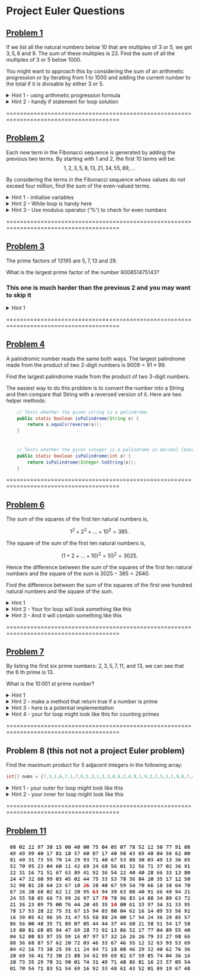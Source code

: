 # Project Euler Questions 

## [Problem 1](https://projecteuler.net/problem=1)
If we list all the natural numbers below $10$ that are multiples of $3$ or $5$, we get $3, 5, 6$ and $9$. The sum of these multiples is $23$.
Find the sum of all the multiples of $3$ or $5$ below $1000$.

You might want to approach this by considering the sum of an arithmetic progression or by iterating from 1 to 1000 and adding the current number to the total if it is divisable by either 3 or 5.

<details>
    <summary>Hint 1 - using arithmetic progression formula</summary>
	
    Since we need to find the sum of all multiples, it would make sense to list out all the
	multiple of a number in a sequence. Since it is a sequence, we can discuss as to what type
	of sequence it is. This one turns out to be an arithmetic progression. The sum of an A.P is
	n*(2*a + (n-1)*d)/2 where 'n' is the number of terms, 'a' is the first term of the series
	and 'd' is the difference between any two consecutive terms of the sequence.
	Use the formula of sum of arithmetic progressions and add the progressions of 3 and 5 
	and subtract the common progression once from them i.e the progression of 15. This gives us
	the sum of all the multiples of both 5 and 3.
</details>

<details>
<summary>Hint 2 - handy if statement for loop solution</summary>
	
```Java
if (i % 3 == 0 || i % 5 == 0){...}
```
</details>

=======================================================================================
## [Problem 2](https://projecteuler.net/problem=2)
Each new term in the Fibonacci sequence is generated by adding the previous two terms. By starting with $1$ and $2$, the first $10$ terms will be:
$$1, 2, 3, 5, 8, 13, 21, 34, 55, 89, \dots$$

By considering the terms in the Fibonacci sequence whose values do not exceed four million, find the sum of the even-valued terms.

<details>
<summary>Hint 1 - initialise variables</summary>
	
```Java
int sum = 0;
int x = 1;  // Represents the current Fibonacci number being processed
int y = 2;  // Represents the next Fibonacci number in the sequence
```
</details>

<details>
<summary>Hint 2 - While loop is handy here</summary>
	
```Java
while (x <= 4000000) {...}
```
</details>

<details>
<summary>Hint 3 - Use modulus operator ('%') to check for even numbers</summary>
	
```Java
if (x % 2 == 0)
```
</details>

=======================================================================================
## [Problem 3](https://projecteuler.net/problem=3)
The prime factors of $13195$ are $5, 7, 13$ and $29$.

What is the largest prime factor of the number $600851475143$?

### This one is much harder than the previous 2 and you may want to skip it

<details>
<summary>Hint 1</summary>

By the fundamental theorem of arithmetic, every integer n > 1 has a unique factorization as a product of prime numbers. In other words, the theorem says that n = p_0 * p_1 * ... * p_{m-1}, where each p_i > 1 is prime but not necessarily unique. Now if we take the number n and repeatedly divide out its smallest factor (which must also be prime), then the last factor that we divide out must be the largest prime factor of n. For reference, 600851475143 = 71 * 839 * 1471 * 6857.
</details>

=======================================================================================
## [Problem 4](https://projecteuler.net/problem=4)
A palindromic number reads the same both ways. The largest palindrome made from the product of two $2$-digit numbers is $9009 = 91 \times 99$.

Find the largest palindrome made from the product of two $3$-digit numbers.

The easiest way to do this problem is to convert the number into a String and then compare that String with a reversed version of it. Here are two helper methods:

```Java
	// Tests whether the given string is a palindrome.
	public static boolean isPalindrome(String s) {
		return s.equals(reverse(s));
	}
	
	
	// Tests whether the given integer is a palindrome in decimal (base 10).
	public static boolean isPalindrome(int x) {
		return isPalindrome(Integer.toString(x));
	}
```

=======================================================================================
## [Problem 6](https://projecteuler.net/problem=6)
The sum of the squares of the first ten natural numbers is,

$$1^2 + 2^2 + \dots + 10^2 = 385.$$

The square of the sum of the first ten natural numbers is,

$$(1 + 2 + \dots + 10)^2 = 55^2 = 3025.$$

Hence the difference between the sum of the squares of the first ten natural numbers and the square of the sum is $3025 - 385 = 2640$.

Find the difference between the sum of the squares of the first one hundred natural numbers and the square of the sum.

<details>
<summary>Hint 1</summary>
Computers are fast, so we can implement this solution directly without any clever math.

* However for the mathematically inclined, there are closed-form formulas:
$$sum  = N(N + 1) / 2$$
$$sum2 = N(N + 1)(2N + 1) / 6$$ 
$$sum^2 - sum2 = (N^4 / 4) + (N^3 / 6) - (N^2 / 4) - (N / 6)$$
</details>

<details>
<summary>Hint 2 - Your for loop will look something like this</summary>
	
```Java
for (int i = 1; i <= N; i++) {...} // where N = 100
```
</details>

<details>
<summary>Hint 3 - And it will contain something like this</summary>
	
```Java
sum += i;
sum2 += i * i;
```
</details>

=======================================================================================
## [Problem 7](https://projecteuler.net/problem=7)
By listing the first six prime numbers: $2, 3, 5, 7, 11$, and $13$, we can see that the $6$ th prime is $13$.

What is the $10\,001$ st prime number?
<details>
<summary>Hint 1</summary>
Computers are fast, so we can implement this solution by testing each number individually for primeness, instead of using the more efficient sieve of Eratosthenes.
</details>

<details>
<summary>Hint 2 - make a method that return true if a number is prime</summary>
	
```Java
public static boolean isPrime(int x) {...}
```
</details>

<details>
<summary>Hint 3 - here is a potential implementation</summary>
	
```Java
// Tests whether the given non-negative integer is prime.
public static boolean isPrime(int x) {
	if (x < 0)
		throw new IllegalArgumentException("Negative number");
	if (x == 0 || x == 1)
		return false;
	else if (x == 2)
		return true;
	else {
		if (x % 2 == 0)
			return false;
		for (int i = 3, end = sqrt(x); i <= end; i += 2) {
			if (x % i == 0)
				return false;
		}
		return true;
	}
}
```
</details>

<details>
<summary>Hint 4 - your for loop might look like this for counting primes</summary>
	
```Java
for (int i = 2, count = 0; ; i++) {...}
```
</details>

=======================================================================================
## Problem 8 (this not not a project Euler problem)

Find the maximum product for 5 adjacent integers in the following array: 

```Java
int[] nums = {7,3,1,6,7,1,7,6,5,3,1,3,3,0,6,2,4,9,1,9,2,2,5,1,1,9,6,7,4,4,2,6,5,7,4,7,4,2,3,5,5,3,4,9,1,9,4,9,3,4};
```

<details>
<summary>Hint 1 - your outer for loop might look like this</summary>
	
```Java
for (int i = 0; i <= nums.length - 5; i++) {...}
```
</details>

<details>
<summary>Hint 2 - your inner for loop might look like this</summary>
	
```Java
for (int i = 0; i <= nums.length - 5; i++) {...}
```
</details>

=======================================================================================
## [Problem 11](https://projecteuler.net/problem=11)

![grid](grid.png)

